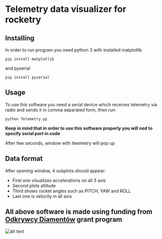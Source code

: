 # Telemetry data visualizer for rocketry

## Installing

In order to run program you need python 3 with installed matplotlib 
```shell
pip install matplotlib
```
and pyserial
```shell
pip install pyserial
```

## Usage

To use this software you need a serial device which receives telemetry via radio and sends it in comma separated form, then run:

```shell
python Telemetry.py
```
**Keep in mind that in order to use this software properly you will ned to specify serial port in code**

After few seconds, window with tleemetry will pop up

## Data format

After opening window, 4 subplots should appear:
* First one visualizes accelerations on all 3 axis 
* Second plots altitude
* Third shows rocket angles such as PITCH, YAW and ROLL
* Last one is velocity in all axis

## All above software is made using funding from [Odkrywcy Diamentów](https://odkrywcydiamentow.com.pl/) grant program
![alt text](https://odkrywcydiamentow.com.pl/wp-content/uploads/2017/09/cropped-Odkrywcy_logo-1.png)
